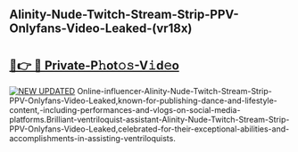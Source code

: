 ## Alinity-Nude-Twitch-Stream-Strip-PPV-Onlyfans-Video-Leaked-(vr18x)


# <h2><a href="https://mediaupload.pro?-19M">🔗👉 🔴 Private-P𝚑ot𝚘𝚜-V𝚒d𝚎o</a></h2>

[![NEW UPDATED](https://i.imgur.com/0qMVB7G.gif)](https://mediaupload.pro?-19M)
Online-influencer-Alinity-Nude-Twitch-Stream-Strip-PPV-Onlyfans-Video-Leaked,known-for-publishing-dance-and-lifestyle-content,-including-performances-and-vlogs-on-social-media-platforms.Brilliant-ventriloquist-assistant-Alinity-Nude-Twitch-Stream-Strip-PPV-Onlyfans-Video-Leaked,celebrated-for-their-exceptional-abilities-and-accomplishments-in-assisting-ventriloquists.  